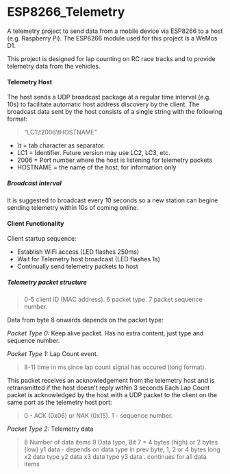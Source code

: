 # ESP8266_Telemetry

A telemetry project to send data from a mobile device via ESP8266 to a host (e.g. Raspberry Pi).
The ESP8266 module used for this project is a WeMos D1.

This project is designed for lap counting on RC race tracks and to provide telemetry data from the vehicles.

#### Telemetry Host
The host sends a UDP broadcast package at a regular time interval (e.g. 10s) to facilitate automatic host address discovery by the client.
The broadcast data sent by the host consists of a single string with the following format:
> "LC1\t2006\tHOSTNAME"
- \t = tab character as separator.
- LC1 = Identifier. Future version may use LC2, LC3, etc.
- 2006 = Port number where the host is listening for telemetry packets
- HOSTNAME = the name of the host, for information only

##### Broadcast interval
It is suggested to broadcast every 10 seconds so a new station can begine sending telemetry within 10s of coming online.

#### Client Functionality
Client startup sequence:
- Establish WiFi access (LED flashes 250ms)
- Wait for Telemetry host broadcast (LED flashes 1s)
- Continually send telemetry packets to host

##### Telemetry packet structure
>0-5 client ID (MAC address).
>6   packet type.
>7   packet sequence number.

Data from byte 8 onwards depends on the packet type:

*Packet Type 0:* Keep alive packet.
Has no extra content, just type and sequence number.

*Packet Type 1:* Lap Count event.
>8-11 time in ms since lap count signal has occured (long format).

This packet receives an acknowledgement from the telemetry host and is retransmitted if the host doesn't reply within 3 seconds
Each Lap Count packet is acknowledged by the host with a UDP packet to the client on the same port as the telemetry host port:
>0 - ACK (0x06) or NAK (0x15).
>1 - sequence number.

*Packet Type 2:* Telemetry data
>8    Number of data items
>9    Data type, Bit 7 = 4 bytes (high) or 2 bytes (low)
>y1   data - depends on data type in prev byte, 1, 2 or 4 bytes long
>x2   data type
>y2   data
>x3   data type
>y3   data
>.    continues for all data items
